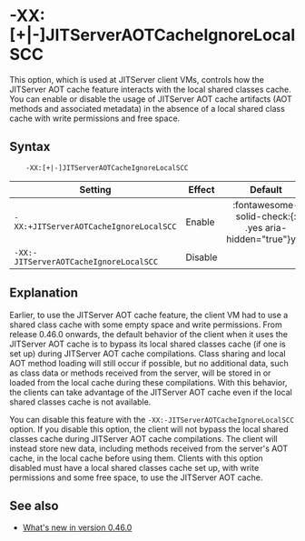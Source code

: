 ﻿<!--
* Copyright (c) 2017, 2025 IBM Corp. and others
*
* This program and the accompanying materials are made
* available under the terms of the Eclipse Public License 2.0
* which accompanies this distribution and is available at
* https://www.eclipse.org/legal/epl-2.0/ or the Apache
* License, Version 2.0 which accompanies this distribution and
* is available at https://www.apache.org/licenses/LICENSE-2.0.
*
* This Source Code may also be made available under the
* following Secondary Licenses when the conditions for such
* availability set forth in the Eclipse Public License, v. 2.0
* are satisfied: GNU General Public License, version 2 with
* the GNU Classpath Exception [1] and GNU General Public
* License, version 2 with the OpenJDK Assembly Exception [2].
*
* [1] https://www.gnu.org/software/classpath/license.html
* [2] https://openjdk.org/legal/assembly-exception.html
*
* SPDX-License-Identifier: EPL-2.0 OR Apache-2.0 OR GPL-2.0-only WITH Classpath-exception-2.0 OR GPL-2.0-only WITH OpenJDK-assembly-exception-1.0
-->

# -XX:[+|-]JITServerAOTCacheIgnoreLocalSCC

This option, which is used at JITServer client VMs, controls how the JITServer AOT cache feature interacts with the local shared classes cache. You can enable or disable the usage of JITServer AOT cache artifacts (AOT methods and associated metadata) in the absence of a local shared class cache with write permissions and free space.

## Syntax

        -XX:[+|-]JITServerAOTCacheIgnoreLocalSCC

| Setting               | Effect  | Default                                                                            |
|-----------------------|---------|:----------------------------------------------------------------------------------:|
| `-XX:+JITServerAOTCacheIgnoreLocalSCC` |  Enable   |  :fontawesome-solid-check:{: .yes aria-hidden="true"}<span class="sr-only">yes</span>                                                        |
| `-XX:-JITServerAOTCacheIgnoreLocalSCC` |  Disable  |       |

## Explanation

Earlier, to use the JITServer AOT cache feature, the client VM had to use a shared class cache with some empty space and write permissions. From release 0.46.0 onwards, the default behavior of the client when it uses the JITServer AOT cache is to bypass its local shared classes cache (if one is set up) during JITServer AOT cache compilations. Class sharing and local AOT method loading will still occur if possible, but no additional data, such as class data or methods received from the server, will be stored in or loaded from the local cache during these compilations. With this behavior, the clients can take advantage of the JITServer AOT cache even if the local shared classes cache is not available.

You can disable this feature with the `-XX:-JITServerAOTCacheIgnoreLocalSCC` option. If you disable this option, the client will not bypass the local shared classes cache during JITServer AOT cache compilations. The client will instead store new data, including methods received from the server's AOT cache, in the local cache before using them. Clients with this option disabled must have a local shared classes cache set up, with write permissions and some free space, to use the JITServer AOT cache.


## See also

- [What's new in version 0.46.0](version0.46.md#new-xx-jitserveraotcacheignorelocalscc-option-added)



<!-- ==== END OF TOPIC ==== xxjitserveraotcacheignorelocalscc.md ==== -->
